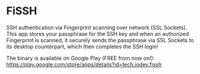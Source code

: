 # FiSSH
SSH authentication via Fingerprint scanning over network (SSL Sockets).
This app stores your passphrase for the SSH key and when an authorized Fingerprint is scanned, it securely sends the passphrase via SSL Sockets to its desktop counterpart, which then completes the SSH login!

The binary is available on Google Play (FREE from now on!): https://play.google.com/store/apps/details?id=tech.iodev.fissh
